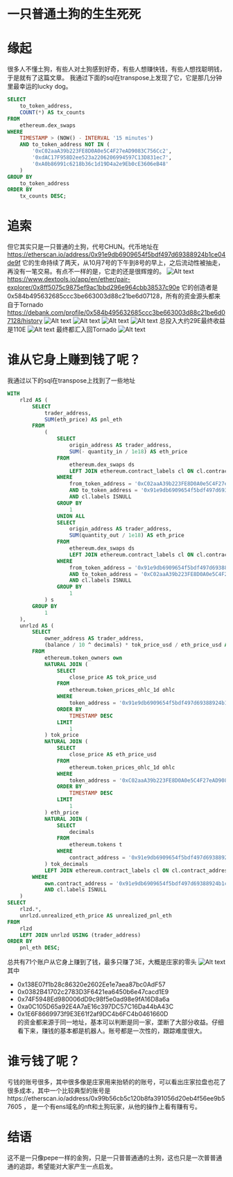 # 一只普通土狗的生生死死

# 缘起
很多人不懂土狗，有些人对土狗感到好奇，有些人想赚快钱，有些人想找聪明钱，于是就有了这篇文章。
我通过下面的sql在transpose上发现了它，它是那几分钟里最幸运的lucky dog。
```sql
SELECT
    to_token_address,
    COUNT(*) AS tx_counts
FROM
    ethereum.dex_swaps
WHERE
    TIMESTAMP > (NOW() - INTERVAL '15 minutes')
    AND to_token_address NOT IN (
        '0xC02aaA39b223FE8D0A0e5C4F27eAD9083C756Cc2',
        '0xdAC17F958D2ee523a2206206994597C13D831ec7',
        '0xA0b86991c6218b36c1d19D4a2e9Eb0cE3606eB48'
    )
GROUP BY
    to_token_address
ORDER BY
    tx_counts DESC;
```


# 追索
但它其实只是一只普通的土狗，代号CHUN。代币地址在 https://etherscan.io/address/0x91e9db6909654f5bdf497d69388924b1ce04de9f
它的生命持续了两天，从10月7号的下午到8号的早上，之后流动性被抽走，再没有一笔交易。有点不一样的是，它走的还是很辉煌的。
![Alt text](image.png)
https://www.dextools.io/app/en/ether/pair-explorer/0x8ff5075c9875ef9ac1bbd296e964cbb38537c90e
它的创造者是0x584b495632685ccc3be663003d88c21be6d07128，所有的资金源头都来自于Tornado
https://debank.com/profile/0x584b495632685ccc3be663003d88c21be6d07128/history
![Alt text](image-1.png)
![Alt text](image-2.png)
![Alt text](image-3.png)
![Alt text](image-4.png)
总投入大约29E最终收益是110E
![Alt text](image-5.png)
最终都汇入回Tornado
![Alt text](image-6.png)

# 谁从它身上赚到钱了呢？
我通过以下的sql在transpose上找到了一些地址
```sql
WITH
    rlzd AS (
        SELECT
            trader_address,
            SUM(eth_price) AS pnl_eth
        FROM
            (
                SELECT
                    origin_address AS trader_address,
                    SUM(- quantity_in / 1e18) AS eth_price
                FROM
                    ethereum.dex_swaps ds
                    LEFT JOIN ethereum.contract_labels cl ON cl.contract_address = origin_address
                WHERE
                    from_token_address = '0xC02aaA39b223FE8D0A0e5C4F27eAD9083C756Cc2'
                    AND to_token_address = '0x91e9db6909654f5bdf497d69388924b1ce04de9f'
                    AND cl.labels ISNULL
                GROUP BY
                    1
                UNION ALL
                SELECT
                    origin_address AS trader_address,
                    SUM(quantity_out / 1e18) AS eth_price
                FROM
                    ethereum.dex_swaps ds
                    LEFT JOIN ethereum.contract_labels cl ON cl.contract_address = origin_address
                WHERE
                    from_token_address = '0x91e9db6909654f5bdf497d69388924b1ce04de9f'
                    AND to_token_address = '0xC02aaA39b223FE8D0A0e5C4F27eAD9083C756Cc2'
                    AND cl.labels ISNULL
                GROUP BY
                    1
            ) s
        GROUP BY
            1
    ),
    unrlzd AS (
        SELECT
            owner_address AS trader_address,
            (balance / 10 ^ decimals) * tok_price_usd / eth_price_usd AS unrealized_eth_price
        FROM
            ethereum.token_owners own
            NATURAL JOIN (
                SELECT
                    close_price AS tok_price_usd
                FROM
                    ethereum.token_prices_ohlc_1d ohlc
                WHERE
                    token_address = '0x91e9db6909654f5bdf497d69388924b1ce04de9f'
                ORDER BY
                    TIMESTAMP DESC
                LIMIT
                    1
            ) tok_price
            NATURAL JOIN (
                SELECT
                    close_price AS eth_price_usd
                FROM
                    ethereum.token_prices_ohlc_1d ohlc
                WHERE
                    token_address = '0xC02aaA39b223FE8D0A0e5C4F27eAD9083C756Cc2'
                ORDER BY
                    TIMESTAMP DESC
                LIMIT
                    1
            ) eth_price
            NATURAL JOIN (
                SELECT
                    decimals
                FROM
                    ethereum.tokens t
                WHERE
                    contract_address = '0x91e9db6909654f5bdf497d69388924b1ce04de9f'
            ) tok_decimals
            LEFT JOIN ethereum.contract_labels cl ON cl.contract_address = owner_address
        WHERE
            own.contract_address = '0x91e9db6909654f5bdf497d69388924b1ce04de9f'
            AND cl.labels ISNULL
    )
SELECT
    rlzd.*,
    unrlzd.unrealized_eth_price AS unrealized_pnl_eth
FROM
    rlzd
    LEFT JOIN unrlzd USING (trader_address)
ORDER BY
    pnl_eth DESC;
```
总共有71个账户从它身上赚到了钱，最多只赚了3E，大概是庄家的零头
![Alt text](image-7.png)
其中
- 0x138E07f1b28c86320e2602Ee1e7aea87bc0AdF57
- 0x0382B41702c2783D3F6421ea6450b6e47cacd1E9
- 0x74F5948Ed980006dD9c98f5e0ad98e9fA16D8a6a
- 0xa0C105D65a92E4A7aE16c397DC57C16Da44bA43C
- 0x1E6F8669973f9E3E61f2af9DC4b6FC4b0461660D   
的资金都来源于同一地址，基本可以判断是同一家，垄断了大部分收益。仔细看下来，赚钱的基本都是机器人。账号都是一次性的，跟踪难度很大。

# 谁亏钱了呢？
亏钱的账号很多，其中很多像是庄家用来抬轿的的账号，可以看出庄家拉盘也花了很多成本，其中一个比较典型的账号是https://etherscan.io/address/0x99b56cb5c120b8fa391056d20eb4f56ee9b57605 ， 是一个有ens域名的nft和土狗玩家，从他的操作上看有赚有亏。

# 结语
这不是一只像pepe一样的金狗，只是一只普普通通的土狗，这也只是一次普普通通的追踪，希望能对大家产生一点启发。

